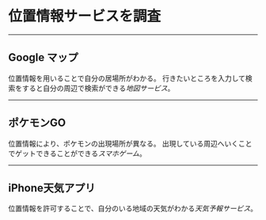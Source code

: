 # 位置情報サービスを調査
___________________
## Google マップ
位置情報を用いることで自分の居場所がわかる。
行きたいところを入力して検索をすると自分の周辺で検索ができる*地図サービス*。
___________________
## ポケモンGO
位置情報により、ポケモンの出現場所が異なる。
出現している周辺へいくことでゲットできることができる*スマホゲーム*。
___________________
## iPhone天気アプリ
位置情報を許可することで、自分のいる地域の天気がわかる*天気予報サービス*。
